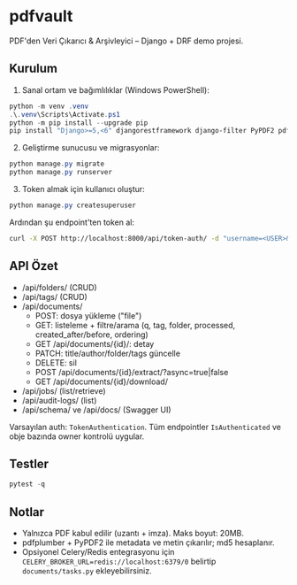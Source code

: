 # pdfvault

PDF'den Veri Çıkarıcı & Arşivleyici – Django + DRF demo projesi.

## Kurulum

1) Sanal ortam ve bağımlılıklar (Windows PowerShell):

```powershell
python -m venv .venv
.\.venv\Scripts\Activate.ps1
python -m pip install --upgrade pip
pip install "Django>=5,<6" djangorestframework django-filter PyPDF2 pdfplumber python-magic-bin drf-spectacular celery redis pytest pytest-django model_bakery pillow
```

2) Geliştirme sunucusu ve migrasyonlar:

```powershell
python manage.py migrate
python manage.py runserver
```

3) Token almak için kullanıcı oluştur:

```powershell
python manage.py createsuperuser
```

Ardından şu endpoint'ten token al:

```bash
curl -X POST http://localhost:8000/api/token-auth/ -d "username=<USER>&password=<PASS>"
```

## API Özet

- /api/folders/ (CRUD)
- /api/tags/ (CRUD)
- /api/documents/
  - POST: dosya yükleme ("file")
  - GET: listeleme + filtre/arama (q, tag, folder, processed, created_after/before, ordering)
  - GET /api/documents/{id}/: detay
  - PATCH: title/author/folder/tags güncelle
  - DELETE: sil
  - POST /api/documents/{id}/extract/?async=true|false
  - GET /api/documents/{id}/download/
- /api/jobs/ (list/retrieve)
- /api/audit-logs/ (list)
- /api/schema/ ve /api/docs/ (Swagger UI)

Varsayılan auth: `TokenAuthentication`. Tüm endpointler `IsAuthenticated` ve obje bazında owner kontrolü uygular.

## Testler

```powershell
pytest -q
```

## Notlar

- Yalnızca PDF kabul edilir (uzantı + imza). Maks boyut: 20MB.
- pdfplumber + PyPDF2 ile metadata ve metin çıkarılır; md5 hesaplanır.
- Opsiyonel Celery/Redis entegrasyonu için `CELERY_BROKER_URL=redis://localhost:6379/0` belirtip `documents/tasks.py` ekleyebilirsiniz.